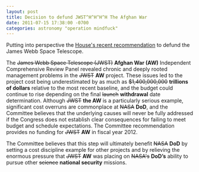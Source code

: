 ```yaml
---
layout: post
title: Decision to defund JWST^H^H^H^H The Afghan War
date: 2011-07-15 17:38:00 -0700
categories: astronomy "operation mindfuck"
---
```


Putting into perspective the [House's recent recommendation](http://www.space.com/12187-nasa-budget-bill-cancels-space-telescope-house.html) to defund the James Webb Space Telescope.

The <del>James Webb Space Telescope (JWST)</del> **Afghan War (AW)** Independent Comprehensive Review Panel revealed chronic and deeply rooted management problems in the <del>JWST</del> **AW** project. These issues led to the project cost being underestimated by as much as <del>$1,400,000,000</del> **trillions of dollars** relative to the most recent baseline, and the budget could continue to rise depending on the final <del>launch</del> **withdrawal** date determination. Although <del>JWST</del> **the AW** is a particularly serious example, significant cost overruns are commonplace at <del>NASA</del> **DoD**, and the Committee believes that the underlying causes will never be fully addressed if the Congress does not establish clear consequences for failing to meet budget and schedule expectations. The Committee recommendation provides no funding for <del>JWST</del> **AW** in fiscal year 2012.

The Committee believes that this step will ultimately benefit <del>NASA</del> **DoD** by setting a cost discipline example for other projects and by relieving the enormous pressure that <del>JWST</del> **AW** was placing on <del>NASA's</del> **DoD’s** ability to pursue other <del>science</del> **national security** missions.